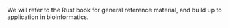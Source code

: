 

We will refer to the Rust book for general reference material, and build up to application in bioinformatics.

